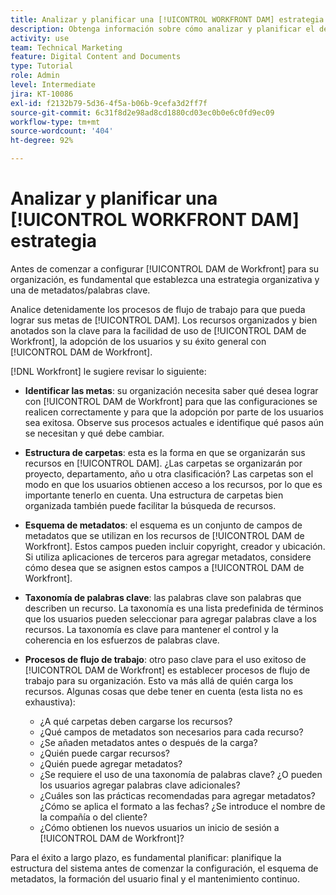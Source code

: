 ```yaml
---
title: Analizar y planificar una [!UICONTROL WORKFRONT DAM] estrategia
description: Obtenga información sobre cómo analizar y planificar el desarrollo de una estrategia de [!UICONTROL DAM de Workfront].
activity: use
team: Technical Marketing
feature: Digital Content and Documents
type: Tutorial
role: Admin
level: Intermediate
jira: KT-10086
exl-id: f2132b79-5d36-4f5a-b06b-9cefa3d2ff7f
source-git-commit: 6c31f8d2e98ad8cd1880cd03ec0b0e6c0fd9ec09
workflow-type: tm+mt
source-wordcount: '404'
ht-degree: 92%

---
```


# Analizar y planificar una [!UICONTROL WORKFRONT DAM] estrategia

Antes de comenzar a configurar [!UICONTROL DAM de Workfront] para su organización, es fundamental que establezca una estrategia organizativa y una de metadatos/palabras clave.

Analice detenidamente los procesos de flujo de trabajo para que pueda lograr sus metas de [!UICONTROL DAM]. Los recursos organizados y bien anotados son la clave para la facilidad de uso de [!UICONTROL DAM de Workfront], la adopción de los usuarios y su éxito general con [!UICONTROL DAM de Workfront].

[!DNL Workfront] le sugiere revisar lo siguiente:

* **Identificar las metas**: su organización necesita saber qué desea lograr con [!UICONTROL DAM de Workfront] para que las configuraciones se realicen correctamente y para que la adopción por parte de los usuarios sea exitosa. Observe sus procesos actuales e identifique qué pasos aún se necesitan y qué debe cambiar.
* **Estructura de carpetas**: esta es la forma en que se organizarán sus recursos en [!UICONTROL DAM]. ¿Las carpetas se organizarán por proyecto, departamento, año u otra clasificación? Las carpetas son el modo en que los usuarios obtienen acceso a los recursos, por lo que es importante tenerlo en cuenta. Una estructura de carpetas bien organizada también puede facilitar la búsqueda de recursos.
* **Esquema de metadatos**: el esquema es un conjunto de campos de metadatos que se utilizan en los recursos de [!UICONTROL DAM de Workfront]. Estos campos pueden incluir copyright, creador y ubicación. Si utiliza aplicaciones de terceros para agregar metadatos, considere cómo desea que se asignen estos campos a [!UICONTROL DAM de Workfront].
* **Taxonomía de palabras clave**: las palabras clave son palabras que describen un recurso. La taxonomía es una lista predefinida de términos que los usuarios pueden seleccionar para agregar palabras clave a los recursos. La taxonomía es clave para mantener el control y la coherencia en los esfuerzos de palabras clave.
* **Procesos de flujo de trabajo**: otro paso clave para el uso exitoso de [!UICONTROL DAM de Workfront] es establecer procesos de flujo de trabajo para su organización. Esto va más allá de quién carga los recursos. Algunas cosas que debe tener en cuenta (esta lista no es exhaustiva):

   * ¿A qué carpetas deben cargarse los recursos?
   * ¿Qué campos de metadatos son necesarios para cada recurso?
   * ¿Se añaden metadatos antes o después de la carga?
   * ¿Quién puede cargar recursos?
   * ¿Quién puede agregar metadatos?
   * ¿Se requiere el uso de una taxonomía de palabras clave? ¿O pueden los usuarios agregar palabras clave adicionales?
   * ¿Cuáles son las prácticas recomendadas para agregar metadatos? ¿Cómo se aplica el formato a las fechas? ¿Se introduce el nombre de la compañía o del cliente?
   * ¿Cómo obtienen los nuevos usuarios un inicio de sesión a [!UICONTROL DAM de Workfront]?

Para el éxito a largo plazo, es fundamental planificar: planifique la estructura del sistema antes de comenzar la configuración, el esquema de metadatos, la formación del usuario final y el mantenimiento continuo.
